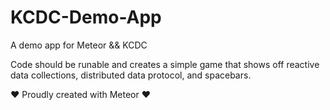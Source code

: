 # KCDC-Demo-App
A demo app for Meteor &amp;&amp; KCDC

Code should be runable and creates a simple game that shows off reactive data collections, distributed data protocol, and spacebars.

❤ Proudly created with Meteor ❤
